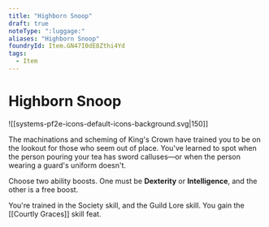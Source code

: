 ```yaml
---
title: "Highborn Snoop"
draft: true
noteType: ":luggage:"
aliases: "Highborn Snoop"
foundryId: Item.GN47I0dE8Zthi4Yd
tags:
  - Item
---
```


# Highborn Snoop
![[systems-pf2e-icons-default-icons-background.svg|150]]

The machinations and scheming of King's Crown have trained you to be on the lookout for those who seem out of place. You've learned to spot when the person pouring your tea has sword calluses—or when the person wearing a guard's uniform doesn't.

Choose two ability boosts. One must be **Dexterity** or **Intelligence**, and the other is a free boost.

You're trained in the Society skill, and the Guild Lore skill. You gain the [[Courtly Graces]] skill feat.
